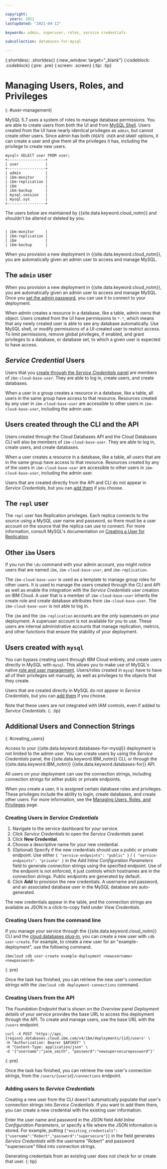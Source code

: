 ```yaml
---

copyright:
  years: 2021
lastupdated: "2021-04-12"

keywords: admin, superuser, roles, service credentials

subcollection: databases-for-mysql

---
```


{:shortdesc: .shortdesc}
{:new_window: target="_blank"}
{:codeblock: .codeblock}
{:pre: .pre}
{:screen: .screen}
{:tip: .tip}


# Managing Users, Roles, and Privileges 
{: #user-management}

MySQL 5.7 uses a system of roles to manage database permissions. You are able to create users from both the UI and from [MySQL Shell](https://dev.mysql.com/doc/mysql-shell/8.0/en/). Users created from the UI have nearly identical privileges as `admin`, but cannot create other users. Since admin has both `CREATE USER` and `GRANT` options, it can create a user and give them all the privileges it has, including the privilege to create new users.

```
mysql> SELECT user FROM user;
+-----------------+
| user            |
+-----------------+
| admin           |
| ibm-monitor     |
| ibm-replication |
| ibm             |
| ibm-backup      |
| mysql.session   |
| mysql.sys       |
+-----------------+
```

The users below are maintained by {{site.data.keyword.cloud_notm}} and shouldn't be altered or deleted by you:

```

| ibm-monitor     |
| ibm-replication |
| ibm             |
| ibm-backup      |
```

When you provision a new deployment in {{site.data.keyword.cloud_notm}}, you are automatically given an admin user to access and manage MySQL.

## The `admin` user

When you provision a new deployment in {{site.data.keyword.cloud_notm}}, you are automatically given an admin user to access and manage MySQL. Once you [set the admin password](/docs/databases-for-mysql?topic=databases-for-mysql-admin-password), you can use it to connect to your deployment.

When admin creates a resource in a database, like a table, admin owns that object. Users created from the UI have permissions to `*.*`, which means that any newly created user is able to see any database automatically. Use MySQL shell, or modify permissions of a UI-created user to restrict access. To limit permissions, remove global privileges, if enabled, and grant privileges to a database, or database set, to which a given user is expected to have access. 

## _Service Credential_ Users

Users that you [create through the _Service Credentials_ panel](/docs/databases-for-mysql?topic=databases-for-mysql-user-management#creating-users-in-_service-credentials_) are members of `ibm-cloud-base-user`. They are able to log in, create users, and create databases.

When a user in a group creates a resource in a database, like a table, all users in the same group have access to that resource.  Resources created by any user in `ibm-cloud-base-user` are accessible to other users in `ibm-cloud-base-user`, including the admin user.

## Users created through the CLI and the API

Users created through the Cloud Databases API and the Cloud Databases CLI will also be members of `ibm-cloud-base-user`. They are able to log in, create users, and create databases.

When a user creates a resource in a database, like a table, all users that are in the same group have access to that resource.  Resources created by any of the users in `ibm-cloud-base-user` are accessible to other users in `ibm-cloud-base-user`, including the admin user.

Users that are created directly from the API and CLI do not appear in _Service Credentials_, but you can [add them](/docs/databases-for-mysql?topic=databases-for-mysql-user-management#adding-users-to-_service-credentials_) if you choose.

## The `repl` user

The `repl` user has Replication privileges. Each replica connects to the source using a MySQL user name and password, so there must be a user account on the source that the replica can use to connect. For more information, consult MySQL's documentation on [Creating a User for Replication](https://dev.mysql.com/doc/refman/5.7/en/replication-howto-repuser.html).

## Other `ibm` Users

If you run the `\du` command with your admin account, you might notice users that are named `ibm`,  `ibm-cloud-base-user`, and `ibm-replication`.

The `ibm-cloud-base-user` is used as a template to manage group roles for other users. It is used to manage the users created through the CLI and API as well as enable the integration with the _Service Credentials_ user creation on IBM Cloud. A user that is a member of `ibm-cloud-base-user` inherits the create role and create database attributes from `ibm-cloud-base-user`. The `ibm-cloud-base-user` is not able to log in.

The `ibm` and the `ibm-replication` accounts are the only superusers on your deployment. A superuser account is not available for you to use. These users are internal administrative accounts that manage replication, metrics, and other functions that ensure the stability of your deployment.

## Users created with `mysql`

You can bypass creating users through IBM Cloud entirely, and create users directly in MySQL with `mysql`. This allows you to make use of MySQL's native [role and user management](https://www.postgresql.org/docs/current/database-roles.html). Users/roles created in `mysql` have to have all of their privileges set manually, as well as privileges to the objects that they create.

Users that are created directly in MySQL do not appear in _Service Credentials_, but you can [add them](/docs/databases-for-mysql?topic=databases-for-mysql-connection-strings#adding-users-to-_service-credentials_) if you choose. 

Note that these users are not integrated with IAM controls, even if added to _Service Credentials_.
{: .tip}


## Additional Users and Connection Strings
{: #creating_users}

Access to your {{site.data.keyword.databases-for-mysql}} deployment is not limited to the admin user. You can create users by using the _Service Credentials_ panel, the {{site.data.keyword.IBM_notm}} CLI, or through the {{site.data.keyword.IBM_notm}} {{site.data.keyword.databases-for}} API. 

All users on your deployment can use the connection strings, including connection strings for either public or private endpoints.

When you create a user, it is assigned certain database roles and privileges. These privileges include the ability to login, create databases, and create other users. For more information, see the [Managing Users, Roles, and Privileges](/docs/databases-for-mysql?topic=databases-for-mysql-user-management) page.

### Creating Users in _Service Credentials_

1. Navigate to the service dashboard for your service.
2. Click _Service Credentials_ to open the _Service Credentials_ panel.
3. Click **New Credential**.
4. Choose a descriptive name for your new credential. 
5. (Optional) Specify if the new credentials should use a public or private endpoint. Use either `{ "service-endpoints": "public" }` / `{ "service-endpoints": "private" }` in the _Add Inline Configuration Parameters_ field to generate connection strings using the specified endpoint. Use of the endpoint is not enforced, it just controls which hostnames are in the connection strings. Public endpoints are generated by default.
6. Click **Add** to provision the new credentials. A username and password, and an associated database user in the MySQL database are auto-generated.

The new credentials appear in the table, and the connection strings are available as JSON in a click-to-copy field under _View Credentials_.

### Creating Users from the command line

If you manage your service through the {{site.data.keyword.cloud_notm}} CLI and the [cloud databases plug-in](/docs/cli?topic=cli-install-ibmcloud-cli), you can create a new user with `cdb user-create`. For example, to create a new user for an "example-deployment", use the following command.
```
ibmcloud cdb user-create example-deployment <newusername> <newpassword>
```
{: pre}

Once the task has finished, you can retrieve the new user's connection strings with the `ibmcloud cdb deployment-connections` command.

### Creating Users from the API

The _Foundation Endpoint_ that is shown on the _Overview_ panel _Deployment details_ of your service provides the base URL to access this deployment through the API. To create and manage users, use the base URL with the `/users` endpoint.
```
curl -X POST 'https://api.{region}.databases.cloud.ibm.com/v4/ibm/deployments/{id}/users' \
-H "Authorization: Bearer $APIKEY" \
-H "Content-Type: application/json" \
-d '{"username":"jane_smith", "password":"newsupersecurepassword"}'
```
{: pre}

Once the task has finished, you can retrieve the new user's connection strings, from the `/users/{userid}/connections` endpoint.

### Adding users to _Service Credentials_

Creating a new user from the CLI doesn't automatically populate that user's connection strings into _Service Credentials_. If you want to add them there, you can create a new credential with the existing user information.

Enter the user name and password in the JSON field _Add Inline Configuration Parameters_, or specify a file where the JSON information is stored. For example, putting `{"existing_credentials":{"username":"Robert","password":"supersecure"}}` in the field generates _Service Credentials_ with the username "Robert" and password "supersecure" filled into connection strings.

Generating credentials from an existing user does not check for or create that user.
{: tip}

